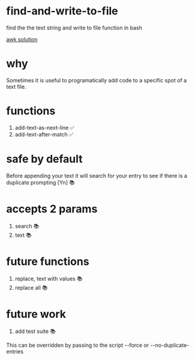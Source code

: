 # find-and-write-to-file
find the the text string and write to file function in bash

[awk solution](https://stackoverflow.com/questions/22159044/how-to-append-a-string-at-end-of-a-specific-line-in-a-file-in-bash)

# why
Sometimes it is useful to programatically add code to a specific spot of a text file.

# functions
1) add-text-as-next-line ✅
2) add-text-after-match ✅

# safe by default
Before appending your text it will search for your entry to see if there is a duplicate
prompting [Yn] 📚

# accepts 2 params
1) search 📚
2) text 📚

# future functions
1) replace, text with values 📚
2) replace all 📚

# future work
1) add test suite 📚

This can be overridden by passing to the script --force or --no-duplicate-entries
